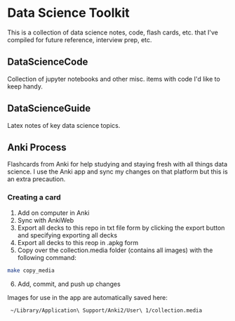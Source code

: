 # Data Science Toolkit

This is a collection of data science notes, code, flash cards, etc. that I've compiled for future reference, interview prep, etc.

## DataScienceCode

Collection of jupyter notebooks and other misc. items with code I'd like to keep handy.

## DataScienceGuide

Latex notes of key data science topics.

## Anki Process 

Flashcards from Anki for help studying and staying fresh with all things data science. I use the Anki app and sync my changes on that platform but this is an extra precaution.

### Creating a card

1. Add on computer in Anki
2. Sync with AnkiWeb
3. Export all decks to this repo in txt file form by clicking the export button and specifying exporting all decks
4. Export all decks to this reop in .apkg form 
5. Copy over the collection.media folder (contains all images) with the following command:
```bash
make copy_media
```
6. Add, commit, and push up changes

Images for use in the app are automatically saved here:

``` ~/Library/Application\ Support/Anki2/User\ 1/collection.media```


